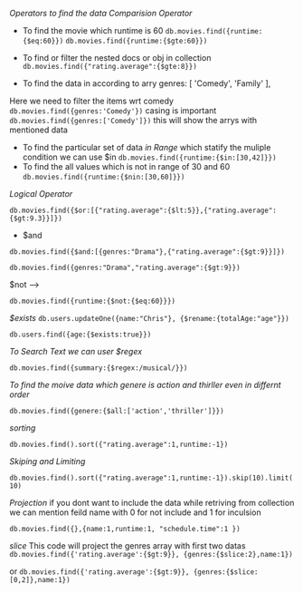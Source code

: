 <!-- *{
    "id": 1,
    "url": "http://www.tvmaze.com/shows/1/under-the-dome",
    "name": "Under the Dome",
    "type": "Scripted",
    "language": "English",
    "genres": ["Drama", "Science-Fiction", "Thriller"],
    "status": "Ended",
    "runtime": 60,
    "premiered": "2013-06-24",
    "officialSite": "http://www.cbs.com/shows/under-the-dome/",
    "schedule": { "time": "22:00", "days": ["Thursday"] },
    "rating": { "average": 6.5 },
    "weight": 91,
    "network": { "id": 2, "name": "CBS", "country": { "name": "United States", "code": "US", "timezone": "America/New_York" } },
    "webChannel": null,
    "externals": { "tvrage": 25988, "thetvdb": 264492, "imdb": "tt1553656" },
    "image": {
      "medium": "http://static.tvmaze.com/uploads/images/medium_portrait/0/1.jpg",
      "original": "http://static.tvmaze.com/uploads/images/original_untouched/0/1.jpg"
    },
    "summary": "<p><b>Under the Dome</b> is the story of a small town that is suddenly and inexplicably sealed off from the rest of the world by an enormous transparent dome. The town's inhabitants must deal with surviving the post-apocalyptic conditions while searching for answers about the dome, where it came from and if and when it will go away.</p>",
    "updated": 1529612668,
    "_links": { "self": { "href": "http://api.tvmaze.com/shows/1" }, "previousepisode": { "href": "http://api.tvmaze.com/episodes/185054" } }
  } -->

_Operators to find the data_
_Comparision Operator_

<!-- Common Operators $eq Equla to  ,`$nq` not Equal to, $lt Lesser than, $gt Greater than, $lte LesserThan or Equal, $gte Greater Than or equal -->

- To find the movie which runtime is 60
  `db.movies.find({runtime:{$eq:60}})`
  `db.movies.find({runtime:{$gte:60}})`

- To find or filter the nested docs or obj in collection
  `db.movies.find({"rating.average":{$gte:8}})`
- To find the data in according to arry
  genres: [ 'Comedy', 'Family' ],

Here we need to filter the items wrt comedy
`db.movies.find({genres:'Comedy'})` casing is important
`db.movies.find({genres:['Comedy']})` this will show the arrys with mentioned data

- To find the particular set of data _in Range_ which statify the muliple condition we can use $in
`db.movies.find({runtime:{$in:[30,42]}})`
- To find the all values which is not in range of 30 and 60
  `db.movies.find({runtime:{$nin:[30,60]}})`

_Logical Operator_

<!-- > $or, $nor, $and -->

`db.movies.find({$or:[{"rating.average":{$lt:5}},{"rating.average":{$gt:9.3}}]})`

- $and

`db.movies.find({$and:[{genres:"Drama"},{"rating.average":{$gt:9}}]})`

<!-- both are same we can avoid and by using below conditon -->

`db.movies.find({genres:"Drama","rating.average":{$gt:9}})`

<!--> $not -->

`db.movies.find({runtime:{$not:{$eq:60}}})`

_$exists_
`db.users.updateOne({name:"Chris"}, {$rename:{totalAge:"age"}})`

`db.users.find({age:{$exists:true}})`

_To Search Text we can user $regex_

`db.movies.find({summary:{$regex:/musical/}})`

<!-- This won't look for full equality it will just search the text which is mentioned in the regex -->

_To find the moive data which genere is action and thirller even in differnt order_

`db.movies.find({genere:{$all:['action','thriller']}})`

_sorting_

`db.movies.find().sort({"rating.average":1,runtime:-1})`

_Skiping and Limiting_

`db.movies.find().sort({"rating.average":1,runtime:-1}).skip(10).limit(10)`

_Projection_
if you dont want to include the data while retriving from collection we can mention feild name with 0 for not include and 1 for inculsion

`db.movies.find({},{name:1,runtime:1, "schedule.time":1 })`

*slice*
This code will project the genres array with first two datas
`db.movies.find({'rating.average':{$gt:9}}, {genres:{$slice:2},name:1})`

or
`db.movies.find({'rating.average':{$gt:9}}, {genres:{$slice:[0,2]},name:1})`